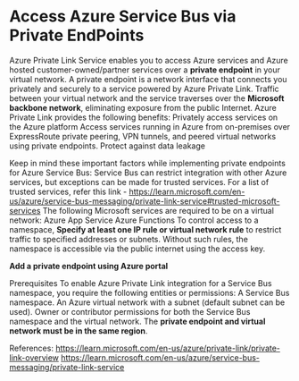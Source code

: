 # Access Azure Service Bus via Private EndPoints

Azure Private Link Service enables you to access Azure services and Azure hosted customer-owned/partner services over a **private endpoint** in your virtual network.
A private endpoint is a network interface that connects you privately and securely to a service powered by Azure Private Link.
Traffic between your virtual network and the service traverses over the **Microsoft backbone network**, eliminating exposure from the public Internet.
Azure Private Link provides the following benefits:
    Privately access services on the Azure platform
    Access services running in Azure from on-premises over ExpressRoute private peering, VPN tunnels, and peered virtual networks using private endpoints.
    Protect against data leakage

Keep in mind these important factors while implementing private endpoints for Azure Service Bus:
    Service Bus can restrict integration with other Azure services, but exceptions can be made for trusted services. For a list of trusted services, refer this link - https://learn.microsoft.com/en-us/azure/service-bus-messaging/private-link-service#trusted-microsoft-services
    The following Microsoft services are required to be on a virtual network:
        Azure App Service
        Azure Functions
    To control access to a namespace, **Specify at least one IP rule or virtual network rule** to restrict traffic to specified addresses or subnets. Without such rules, the namespace is accessible via the public internet using the access key.

**Add a private endpoint using Azure portal**

Prerequisites
To enable Azure Private Link integration for a Service Bus namespace, you require the following entities or permissions:
    A Service Bus namespace.
    An Azure virtual network with a subnet (default subnet can be used).
    Owner or contributor permissions for both the Service Bus namespace and the virtual network.
    The **private endpoint and virtual network must be in the same region**.

References:
    https://learn.microsoft.com/en-us/azure/private-link/private-link-overview
    https://learn.microsoft.com/en-us/azure/service-bus-messaging/private-link-service

